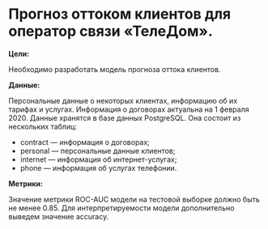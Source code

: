 # Прогноз оттоком клиентов для оператор связи «ТелеДом».

__Цели:__

Необходимо разработать модель прогноза оттока клиентов.

__Данные:__

Персональные данные о некоторых клиентах, информацию об их тарифах и услугах. Информация о договорах актуальна на 1 февраля 2020. Данные хранятся в базе данных PostgreSQL. Она состоит из нескольких таблиц:

 - contract — информация о договорах;
 - personal — персональные данные клиентов;
 - internet — информация об интернет-услугах;
 - phone — информация об услугах телефонии.

__Метрики:__

 Значение метрики ROC-AUC модели на тестовой выборке должно быть не менее 0.85. Для интерпретируемости модели дополнительно выведем значение accuracy.
